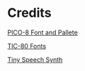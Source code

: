 # Credits

[PICO-8 Font and Pallete](https://www.lexaloffle.com/pico-8.php)

[TIC-80 Fonts](https://tic80.com)

[Tiny Speech Synth](https://heckmeck.de/demoscene/tiny-speech-synth-js)
